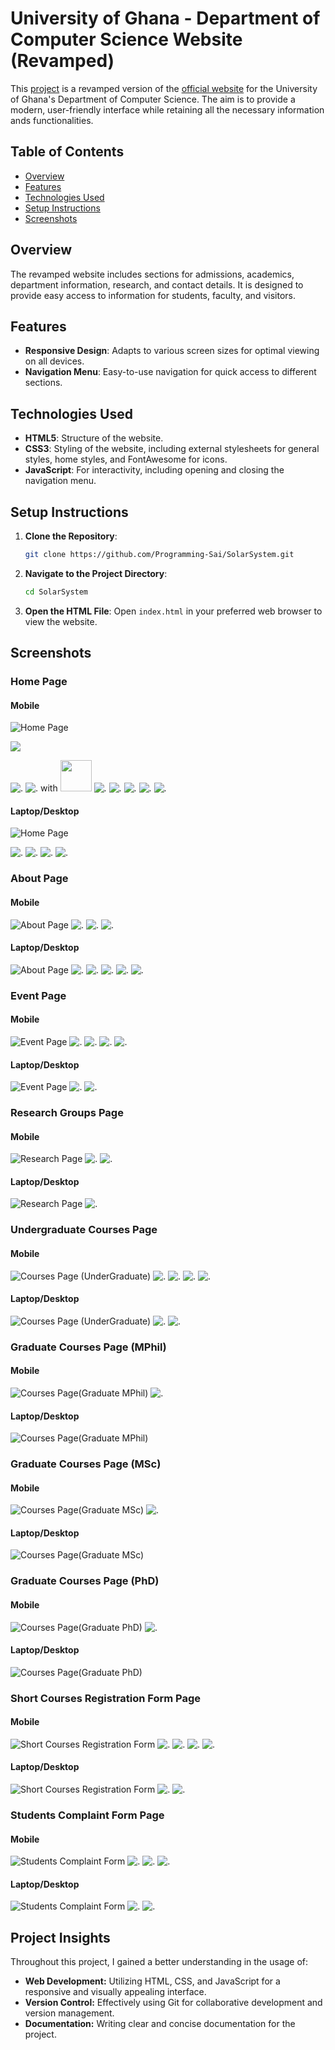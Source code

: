

# University of Ghana - Department of Computer Science Website (Revamped)

This [project](https://programming-sai.github.io/UG-CS-Department-Revamp/index) is a revamped version of the [official website](https://dcs.ug.edu.gh/) for the University of Ghana's Department of Computer Science. The aim is to provide a modern, user-friendly interface while retaining all the necessary information ands functionalities.

## Table of Contents

- [Overview](#overview)
- [Features](#features)
- [Technologies Used](#technologies-used)
- [Setup Instructions](#setup-instructions)
- [Screenshots](#screenshots)

## Overview

The revamped website includes sections for admissions, academics, department information, research, and contact details. It is designed to provide easy access to information for students, faculty, and visitors.

## Features

- **Responsive Design**: Adapts to various screen sizes for optimal viewing on all devices.
- **Navigation Menu**: Easy-to-use navigation for quick access to different sections.

## Technologies Used

- **HTML5**: Structure of the website.
- **CSS3**: Styling of the website, including external stylesheets for general styles, home styles, and FontAwesome for icons.
- **JavaScript**: For interactivity, including opening and closing the navigation menu.

## Setup Instructions

1. **Clone the Repository**:
   ```sh
   git clone https://github.com/Programming-Sai/SolarSystem.git
   ```

2. **Navigate to the Project Directory**:
   ```sh
   cd SolarSystem
   ```

3. **Open the HTML File**:
   Open `index.html` in your preferred web browser to view the website.



## Screenshots

### Home Page

#### Mobile

![Home Page](Screenshots/Home%20Page/Mobile/Screenshot_1.jpg)

![](Screenshots/Home%20Page/Mobile/Screenshot_2.jpg)

![.](Screenshots/Home%20Page/Mobile/Screenshot_3.jpg)
![.](Screenshots/Home%20Page/Mobile/Screenshot_4.jpg) with <img src = "Screenshots/Home%20Page/Mobile/Screenshot_3.jpg" width = "50">
![.](Screenshots/Home%20Page/Mobile/Screenshot_5.jpg)
![.](Screenshots/Home%20Page/Mobile/Screenshot_6.jpg)
![.](Screenshots/Home%20Page/Mobile/Screenshot_7.jpg)
![.](Screenshots/Home%20Page/Mobile/Screenshot_8.jpg)
![.](Screenshots/Home%20Page/Mobile/Screenshot_9.jpg)


#### Laptop/Desktop

![Home Page](Screenshots/Home%20Page/Laptop_Desktop/Screenshot_1.png)

![.](Screenshots/Home%20Page/Laptop_Desktop/Screenshot_2.png)
![.](Screenshots/Home%20Page/Laptop_Desktop/Screenshot_4.png)
![.](Screenshots/Home%20Page/Laptop_Desktop/Screenshot_4.png)
![.](Screenshots/Home%20Page/Laptop_Desktop/Screenshot_5.png)





### About Page

#### Mobile

![About Page](Screenshots/About%20Page/Mobile/Screenshot_1.jpg)
![.](Screenshots/About%20Page/Mobile/Screenshot_2.jpg)
![.](Screenshots/About%20Page/Mobile/Screenshot_3.jpg)
![.](Screenshots/About%20Page/Mobile/Screenshot_4.jpg)

#### Laptop/Desktop 

![About Page](Screenshots/About%20Page/Laptop_Desktop/Screenshot_1.png)
![.](Screenshots/About%20Page/Laptop_Desktop/Screenshot_2.png)
![.](Screenshots/About%20Page/Laptop_Desktop/Screenshot_3.png)
![.](Screenshots/About%20Page/Laptop_Desktop/Screenshot_4.png)
![.](Screenshots/About%20Page/Laptop_Desktop/Screenshot_5.png)
![.](Screenshots/About%20Page/Laptop_Desktop/Screenshot_6.png)



### Event Page

#### Mobile

![Event Page](Screenshots/Event%20Page/Mobile/Screenshot_1.jpg)
![.](Screenshots/Event%20Page/Mobile/Screenshot_2.jpg)
![.](Screenshots/Event%20Page/Mobile/Screenshot_3.jpg)
![.](Screenshots/Event%20Page/Mobile/Screenshot_4.jpg)
![.](Screenshots/Event%20Page/Mobile/Screenshot_5.jpg)

#### Laptop/Desktop 

![Event Page](Screenshots/Event%20Page/Laptop_Desktop/Screenshot_1.png)
![.](Screenshots/Event%20Page/Laptop_Desktop/Screenshot_2.png)
![.](Screenshots/Event%20Page/Laptop_Desktop/Screenshot_3.png)



### Research Groups Page

#### Mobile

![Research Page](Screenshots/Research%20Page/Mobile/Screenshot_1.jpg)
![.](Screenshots/Research%20Page/Mobile/Screenshot_2.jpg)
![.](Screenshots/Research%20Page/Mobile/Screenshot_3.jpg)

#### Laptop/Desktop 

![Research Page](Screenshots/Research%20Page/Laptop_Desktop/Screenshot_1.png)
![.](Screenshots/Research%20Page/Laptop_Desktop/Screenshot_2.png)



### Undergraduate Courses Page

#### Mobile

![Courses Page (UnderGraduate)](Screenshots/Undergraduate/Mobile/Screenshot_1.jpg)
![.](Screenshots/Undergraduate/Mobile/Screenshot_2.jpg)
![.](Screenshots/Undergraduate/Mobile/Screenshot_3.jpg)
![.](Screenshots/Undergraduate/Mobile/Screenshot_4.jpg)
![.](Screenshots/Undergraduate/Mobile/Screenshot_5.jpg)

#### Laptop/Desktop 

![Courses Page (UnderGraduate)](Screenshots/Undergraduate/Laptop_Desktop/Screenshot_1.png)
![.](Screenshots/Undergraduate/Laptop_Desktop/Screenshot_2.png)
![.](Screenshots/Undergraduate/Laptop_Desktop/Screenshot_3.png)



### Graduate Courses Page (MPhil)

#### Mobile

![Courses Page(Graduate MPhil)](Screenshots/MPhil/Mobile/Screenshot_1.jpg)
![.](Screenshots/MPhil/Mobile/Screenshot_2.jpg)

#### Laptop/Desktop 

![Courses Page(Graduate MPhil)](Screenshots/MPhil/Laptop_Desktop/Screenshot_1.png)


### Graduate Courses Page (MSc)

#### Mobile


![Courses Page(Graduate MSc)](Screenshots/MSc/Mobile/Screenshot_1.jpg)
![.](Screenshots/MSc/Mobile/Screenshot_2.jpg)

#### Laptop/Desktop 


![Courses Page(Graduate MSc)](Screenshots/MSc/Laptop_Desktop/Screenshot_1.png)

### Graduate Courses Page (PhD)

#### Mobile


![Courses Page(Graduate PhD)](Screenshots/PhD/Mobile/Screenshot_1.jpg)
![.](Screenshots/PhD/Mobile/Screenshot_2.jpg)

#### Laptop/Desktop 


![Courses Page(Graduate PhD)](Screenshots/PhD/Laptop_Desktop/Screenshot_1.png)



### Short Courses Registration Form Page

#### Mobile

![Short Courses Registration Form](Screenshots/RegistrationForm/Mobile/Screenshot_1.jpg)
![.](Screenshots/RegisstrationForm/Mobile/Screenshot_2.jpg)
![.](Screenshots/RegistrationForm/Mobile/Screenshot_3.jpg)
![.](Screenshots/RegistrationForm/Mobile/Screenshot_4.jpg)
![.](Screenshots/RegistrationForm/Mobile/Screenshot_5.jpg)

#### Laptop/Desktop 

![Short Courses Registration Form](Screenshots/RegistrationForm/Laptop_Desktop/Screenshot_1.png)
![.](Screenshots/RegistrationForm/Laptop_Desktop/Screenshot_2.png)
![.](Screenshots/RegistrationForm/Laptop_Desktop/Screenshot_3.png)



### Students Complaint Form Page

#### Mobile

![Students Complaint Form](Screenshots/ComplaintForm/Mobile/Screenshot_1.jpg)
![.](Screenshots/ComplaintForm/Mobile/Screenshot_2.jpg)
![.](Screenshots/ComplaintForm/Mobile/Screenshot_3.jpg)
![.](Screenshots/ComplaintForm/Mobile/Screenshot_4.jpg)


#### Laptop/Desktop 

![Students Complaint Form](Screenshots/ComplaintForm/Laptop_Desktop/Screenshot_1.png)
![.](Screenshots/ComplaintForm/Laptop_Desktop/Screenshot_2.png)
![.](Screenshots/ComplaintForm/Laptop_Desktop/Screenshot_3.png)


## Project Insights

Throughout this project, I gained a better understanding in the usage of:
- **Web Development:** Utilizing HTML, CSS, and JavaScript for a responsive and visually appealing interface.
- **Version Control:** Effectively using Git for collaborative development and version management.
- **Documentation:** Writing clear and concise documentation for the project.

### 
